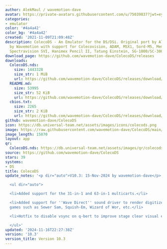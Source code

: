 ```yaml
---
author: AlekMaul / wavemotion-dave
avatar: https://private-avatars.githubusercontent.com/u/75039837?jwt=eyJhbGciOiJIUzI1NiIsInR5cCI6IkpXVCJ9.eyJpc3MiOiJnaXRodWIuY29tIiwiYXVkIjoicmF3LmdpdGh1YnVzZXJjb250ZW50LmNvbSIsImtleSI6ImtleTEiLCJleHAiOjE3MzQ2NTcxODAsIm5iZiI6MTczNDY1NTk4MCwicGF0aCI6Ii91Lzc1MDM5ODM3In0.w3SdPoYL-oDuGAyfD9e0R1BKUNtVaCZwfCRbbtZU75Q&v=4
categories:
- emulator
color: '#4a4a42'
color_bg: '#4a4a42'
created: '2021-11-09T21:09:48Z'
description: ColecoDS - An Emulator for the DS/DSi. Original port by Alekmaul. Phoenix-Edition
  by Wavemotion with support for Colecovision, ADAM, MSX1, Sord-M5, Memotech MTX,
  Spectravision SVI, Hanimex Pencil II, Tatung Einstein, SG-1000/SC-3000 and the Creativision.
download_page: https://github.com/wavemotion-dave/ColecoDS/releases
downloads:
  ColecoDS.nds:
    size: 1443328
    size_str: 1 MiB
    url: https://github.com/wavemotion-dave/ColecoDS/releases/download/10.3/ColecoDS.nds
  README.md:
    size: 53995
    size_str: 52 KiB
    url: https://github.com/wavemotion-dave/ColecoDS/releases/download/10.3/README.md
  cbios.txt:
    size: 2265
    size_str: 2 KiB
    url: https://github.com/wavemotion-dave/ColecoDS/releases/download/10.3/cbios.txt
github: wavemotion-dave/ColecoDS
icon: https://db.universal-team.net/assets/images/icons/colecods.png
image: https://raw.githubusercontent.com/wavemotion-dave/ColecoDS/main/arm9/gfx_data/pdev_tbg0.png
image_length: 15870
layout: app
qr:
  ColecoDS.nds: https://db.universal-team.net/assets/images/qr/colecods-nds.png
source: https://github.com/wavemotion-dave/ColecoDS
stars: 39
systems:
- DS
title: ColecoDS
update_notes: '<p dir="auto">V10.3: 15-Nov-2024 by wavemotion-dave</p>

  <ul dir="auto">

  <li>Added support for the 31-in-1 and 63-in-1 multicarts.</li>

  <li>Added support for ''Wave Direct'' sound driver to render digitized speech in
  games such as Sewer Sam, Squish-Em, Wizard of Wor, etc.</li>

  <li>Hotfix to disable vsync on q-bert to improve stage clear visual effects</li>

  </ul>'
updated: '2024-11-16T22:27:38Z'
version: '10.3'
version_title: Version 10.3
---
```

